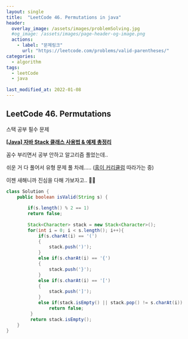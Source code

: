 ```yaml
---
layout: single
title:  "LeetCode 46. Permutations in java"
header:
  overlay_image: /assets/images/problemSolving.jpg
  #og_image: /assets/images/page-header-og-image.png
  actions:
    - label: "문제링크"
      url: "https://leetcode.com/problems/valid-parentheses/"
categories:
  - algorithm
tags:
  - leetCode
  - java
  
last_modified_at: 2022-01-08
---
```


## LeetCode **46. Permutations**

스택 공부 필수 문제

**[[Java] 자바 Stack 클래스 사용법 & 예제 총정리](https://coding-factory.tistory.com/601)**

꼼수 부리면서 공부 안하고 알고리즘 풀었는데..

쉬운 거 다 풀어서 유형 문제 풀 차례..... ([홍이 커리큘럼](https://www.notion.so/8765f8ec8ac744d488f04d28bc7eca6c) 따라가는 중)

이젠 새해니까 진심을 다해 가보자고.. 👩‍💻

```java
class Solution {
    public boolean isValid(String s) {
        
        if(s.length() % 2 == 1)
        return false;
     
        Stack<Character> stack = new Stack<Character>();
        for(int i = 0; i < s.length(); i++){
            if(s.charAt(i) == '(')
            {
                stack.push(')');
            }
            else if(s.charAt(i) == '{')
            {
                stack.push('}');
            }
            else if(s.charAt(i) == '[')
            {
                stack.push(']');
            }
            else if(stack.isEmpty() || stack.pop() != s.charAt(i))
                return false;
         }
         return stack.isEmpty();
    }
}
```
